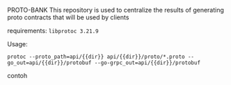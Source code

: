 PROTO-BANK
This repository is used to centralize the results of generating proto contracts that will be used by clients

requirements:
`libprotoc 3.21.9`


Usage:

`protoc --proto_path=api/{{dir}} api/{{dir}}/proto/*.proto --go_out=api/{{dir}}/protobuf --go-grpc_out=api/{{dir}}/protobuf`

contoh